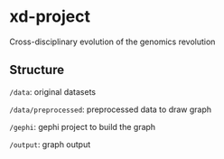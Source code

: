 # xd-project
Cross-disciplinary evolution of the genomics revolution

## Structure

`/data`: original datasets

`/data/preprocessed`: preprocessed data to draw graph

`/gephi`: gephi project to build the graph

`/output`: graph output
